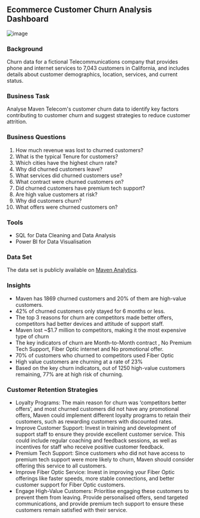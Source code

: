 ## Ecommerce Customer Churn Analysis Dashboard 
![image](https://github.com/Ogugko/Ecommerce-Customer-Churn-Analysis-SQL-Power-BI/assets/143842831/bacc9195-eef3-4fcd-967a-06a3c257be6c)


### Background
Churn data for a fictional Telecommunications company that provides phone and internet services to 7,043 customers in California, and includes details about customer demographics, location, services, and current status.

### Business Task
Analyse Maven Telecom's customer churn data to identify key factors contributing to customer churn and suggest strategies to reduce customer attrition. 

### Business Questions
1. How much revenue was lost to churned customers?
2. What is the typical Tenure for customers?
3. Which cities have the highest churn rate?
4. Why did churned customers leave?
5. What services did churned customers use?
6. What contract were churned customers on?
7. Did churned customers have premium tech support?
8. Are high value customers at risk?
9. Why did customers churn?
10. What offers were churned customers on?

### Tools
- SQL for Data Cleaning and Data Analysis 
- Power BI for Data Visualisation

### Data Set
The data set is publicly available on [Maven Analytics](https://www.mavenanalytics.io/data-playground).

### Insights

- Maven has 1869 churned customers and 20% of them are high-value customers.
- 42% of churned customers only stayed for 6 months or less.
- The top 3 reasons for churn are competitors made better offers, competitors had better devices and attitude of support staff.
- Maven lost ~$1.7 million to competitors, making it the most expensive type of churn
- The key indicators of churn are Month-to-Month contract , No Premium Tech Support, Fiber Optic internet and No promotional offer.
- 70% of customers who churned to competitors used Fiber Optic
- High value customers are churning at a rate of 23%
- Based on the key churn indicators, out of 1250 high-value customers remaining, 77% are at high risk of churning.

### Customer Retention Strategies

- Loyalty Programs: The main reason for churn was ‘competitors better offers’, and most churned customers did not have any promotional offers, Maven could implement different loyalty programs to retain their customers, such as rewarding customers with discounted rates. 
- Improve Customer Support: Invest in training and development of support staff to ensure they provide excellent customer service. This could include regular coaching and feedback sessions, as well as incentives for staff who receive positive customer feedback.
- Premium Tech Support: Since customers who did not have access to premium tech support were more likely to churn, Maven should consider offering this service to all customers.
- Improve Fiber Optic Service: Invest in improving your Fiber Optic offerings like faster speeds, more stable connections, and better customer support for Fiber Optic customers.
- Engage High-Value Customers: Prioritise engaging these customers to prevent them from leaving. Provide personalised offers, send targeted communications, and provide premium tech support to ensure these customers remain satisfied with their service.



